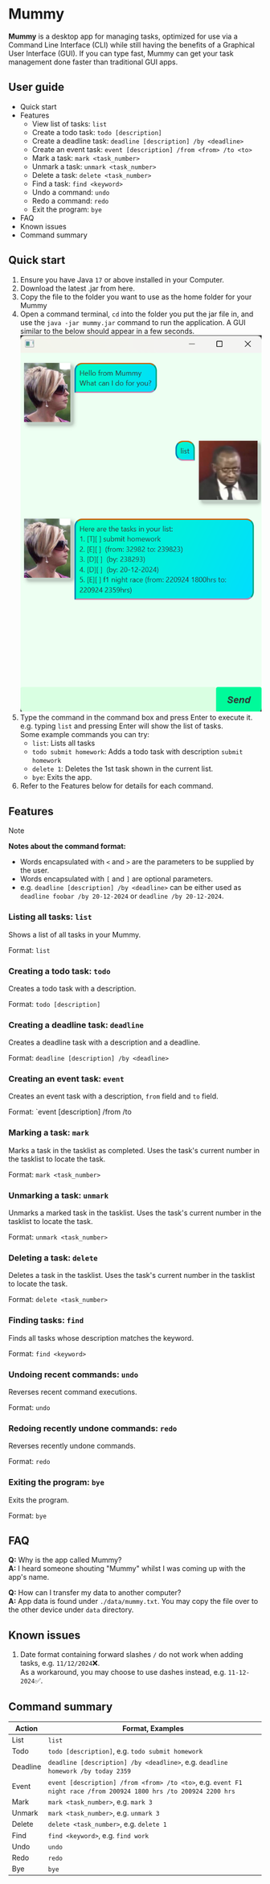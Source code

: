 # Mummy

**Mummy** is a desktop app for managing tasks, optimized for use via a Command Line Interface (CLI) while still having
the
benefits of a Graphical User Interface (GUI). If you can type fast, Mummy can get your task management done faster than
traditional GUI apps.

## User guide

- Quick start
- Features
    - View list of tasks: `list`
    - Create a todo task: `todo [description]`
    - Create a deadline task: `deadline [description] /by <deadline>`
    - Create an event task: `event [description] /from <from> /to <to>`
    - Mark a task: `mark <task_number>`
    - Unmark a task: `unmark <task_number>`
    - Delete a task: `delete <task_number>`
    - Find a task: `find <keyword>`
    - Undo a command: `undo`
    - Redo a command: `redo`
    - Exit the program: `bye`
- FAQ
- Known issues
- Command summary

## Quick start

1. Ensure you have Java `17` or above installed in your Computer.
2. Download the latest .jar from here.
3. Copy the file to the folder you want to use as the home folder for your Mummy
4. Open a command terminal, `cd` into the folder you put the jar file in, and
   use the `java -jar mummy.jar` command to run the application. A GUI similar
   to the below should appear in a few seconds. ![Ui](./Ui.png)
5. Type the command in the command box and press Enter to execute it. e.g.
   typing `list` and pressing Enter will show the list of tasks.\
   Some example commands you can try:
    - `list`: Lists all tasks
    - `todo submit homework`: Adds a todo task with description `submit homework`
    - `delete 1`: Deletes the 1st task shown in the current list.
    - `bye`: Exits the app.
6. Refer to the Features below for details for each command.

## Features

> [!NOTE]
> **Notes about the command format:**
> - Words encapsulated with `<` and `>` are the parameters to be supplied by the user.
> - Words encapsulated with `[` and `]` are optional parameters.
> - e.g. `deadline [description] /by <deadline>` can be either used as `deadline foobar /by 20-12-2024`
    or `deadline /by 20-12-2024`.

### Listing all tasks: `list`

Shows a list of all tasks in your Mummy.

Format: `list`

### Creating a todo task: `todo`

Creates a todo task with a description.

Format: `todo [description]`

### Creating a deadline task: `deadline`

Creates a deadline task with a description and a deadline.

Format: `deadline [description] /by <deadline>`

### Creating an event task: `event`

Creates an event task with a description, `from` field and `to` field.

Format: `event [description] /from <from> /to <to>

### Marking a task: `mark`

Marks a task in the tasklist as completed. Uses the task's current number in the tasklist to locate the task.

Format: `mark <task_number>`

### Unmarking a task: `unmark`

Unmarks a marked task in the tasklist. Uses the task's current number in the tasklist to locate the task.

Format: `unmark <task_number>`

### Deleting a task: `delete`

Deletes a task in the tasklist. Uses the task's current number in the tasklist to locate the task.

Format: `delete <task_number>`

### Finding tasks: `find`

Finds all tasks whose description matches the keyword.

Format: `find <keyword>`

### Undoing recent commands: `undo`

Reverses recent command executions.

Format: `undo`

### Redoing recently undone commands: `redo`

Reverses recently undone commands.

Format: `redo`

### Exiting the program: `bye`

Exits the program.

Format: `bye`

## FAQ

**Q:** Why is the app called Mummy?\
**A:** I heard someone shouting "Mummy" whilst I was coming up with the app's name.

**Q:** How can I transfer my data to another computer?\
**A:** App data is found under `./data/mummy.txt`. You may copy the file over to the other device under `data`
directory.

## Known issues

1. Date format containing forward slashes `/` do not work when adding tasks, e.g. `11/12/2024`❌.\
   As a workaround, you may choose to use dashes instead, e.g.
   `11-12-2024`✅.

## Command summary

| Action   | Format, Examples                                                                                                  |
|----------|-------------------------------------------------------------------------------------------------------------------|
| List     | `list`                                                                                                            |
| Todo     | `todo [description]`, e.g. `todo submit homework`                                                                 |
| Deadline | `deadline [description] /by <deadline>`, e.g. `deadline homework /by today 2359`                                  |
| Event    | `event [description] /from <from> /to <to>`, e.g. `event F1 night race /from 200924 1800 hrs /to 200924 2200 hrs` |
| Mark     | `mark <task_number>`, e.g. `mark 3`                                                                               |
| Unmark   | `mark <task_number>`, e.g. `unmark 3`                                                                             |
| Delete   | `delete <task_number>`, e.g. `delete 1`                                                                           | 
| Find     | `find <keyword>`, e.g. `find work`                                                                                |
| Undo     | `undo`                                                                                                            |
| Redo     | `redo`                                                                                                            |
| Bye      | `bye`                                                                                                             |

